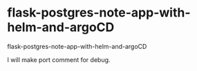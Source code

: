 # flask-postgres-note-app-with-helm-and-argoCD
flask-postgres-note-app-with-helm-and-argoCD


I will make port comment for debug.